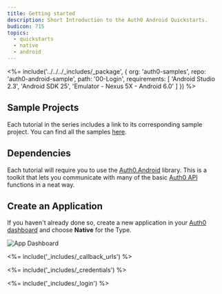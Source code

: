 ```yaml
---
title: Getting started
description: Short Introduction to the Auth0 Android Quickstarts.
budicon: 715
topics:
  - quickstarts
  - native
  - android
---
```


<%= include('../../../_includes/_package', {
  org: 'auth0-samples',
  repo: 'auth0-android-sample',
  path: '00-Login',
  requirements: [
    'Android Studio 2.3',
    'Android SDK 25',
    'Emulator - Nexus 5X - Android 6.0'
  ]
}) %>

## Sample Projects

Each tutorial in the series includes a link to its corresponding sample project. You can find all the samples [here](https://github.com/auth0-samples/auth0-android-sample).

## Dependencies

Each tutorial will require you to use the [Auth0.Android](https://github.com/auth0/Auth0.Android) library. This is a toolkit that lets you communicate with many of the basic [Auth0 API](https://auth0.com/docs/api) functions in a neat way.

## Create an Application

If you haven't already done so, create a new application in your [Auth0 dashboard](${manage_url}/#/applications/${account.clientId}/settings) and choose **Native** for the Type.

![App Dashboard](/media/articles/angularjs/app_dashboard.png)

<%= include('_includes/_callback_urls') %>

<%= include('_includes/_credentials') %>

<%= include('_includes/_login') %>
